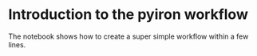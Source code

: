 # Introduction to the pyiron workflow

The notebook shows how to create a super simple workflow within a few lines.
